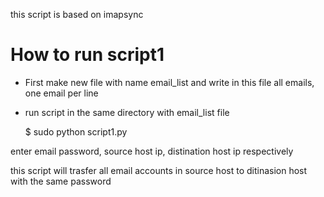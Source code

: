 
this script is based on imapsync

How to run script1
==============

* First make new file with name email_list and write in this file all emails, one email per line

* run script in the same directory with email_list file

	$ sudo python script1.py

enter email password, source host ip, distination host ip respectively

this script will trasfer all email accounts in source host to ditinasion host with the same password  

